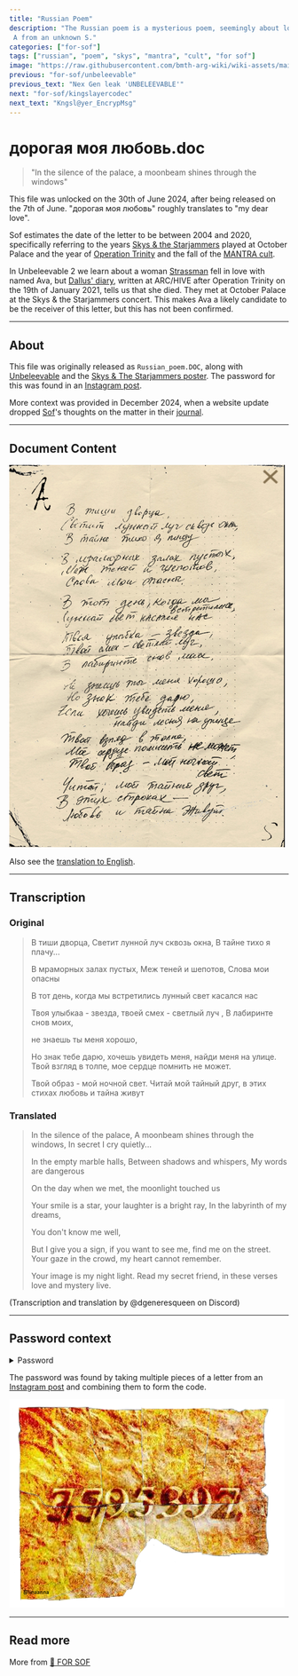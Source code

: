 ```yaml
---
title: "Russian Poem"
description: "The Russian poem is a mysterious poem, seemingly about love to an unknown 
 A from an unknown S."
categories: ["for-sof"]
tags: ["russian", "poem", "skys", "mantra", "cult", "for sof"]
image: "https://raw.githubusercontent.com/bmth-arg-wiki/wiki-assets/main/files/russian_poem/russian_poem.png"
previous: "for-sof/unbeleevable"
previous_text: "Nex Gen leak 'UNBELEEVABLE'"
next: "for-sof/kingslayercodec"
next_text: "Kngsl@yer_EncrypMsg"
---
```


# дорогая моя любовь.doc

> "In the silence of the palace, a moonbeam shines through the windows"

This file was unlocked on the 30th of June 2024, after being released 
on the 7th of June. "дорогая моя любовь" roughly translates to "my dear love".

Sof estimates the date of the letter to be between 2004 and 2020, specifically referring to the years
[Skys & the Starjammers](skystarjammers) played at October Palace and the year of [Operation Trinity](trinity_document) 
and the fall of the [MANTRA cult](../lore/mantra).

In Unbeleevable 2 we learn about a woman [Strassman](../characters/strassman) fell in love with named Ava, 
but [Dallus' diary](dallus-diary), written at ARC/HIVE after Operation Trinity on the 19th of January 2021, tells us that she died. 
They met at October Palace at the Skys & the Starjammers concert. This makes Ava a likely candidate to be 
the receiver of this letter, but this has not been confirmed.

***

## About

This file was originally released as `Russian_poem.DOC`, along with [Unbeleevable](unbeleevable) and 
the [Skys & The Starjammers poster](skystarjammers). The password
for this was found in an [Instagram post](https://www.instagram.com/p/C-DhcBaC4NP/).

More context was provided in December 2024, when a website
update dropped [Sof](../characters/sof)'s thoughts on the matter in their [journal](../lore/journal).

***

## Document Content

![The Russian Poem letter](https://raw.githubusercontent.com/bmth-arg-wiki/wiki-assets/main/files/russian_poem/russian_poem.png)

Also see the [translation to English](#translated).

***

## Transcription

### Original

> В тиши дворца, Светит лунной луч сквозь окна, В тайне тихо я плачу...
> 
> В мраморных залах пустых, Меж теней и шепотов, Слова мои опасны
>
> В тот день, когда мы встретились лунный свет касался нас
>
> Твоя улыбкаа - звезда, твоей смех - светлый луч , В лабиринте снов моих,
>
> не знаешь ты меня хорошо,
>
> Но знак тебе дарю, хочешь увидеть меня, найди меня на улице.  Твой взгляд в толпе, мое сердце помнить не может.
>
> Твой образ - мой ночной свет. Читай мой тайный друг, в этих стихах любовь и тайна живут

### Translated

> In the silence of the palace,
> A moonbeam shines through the windows,
> In secret I cry quietly...
>
> In the empty marble halls,
> Between shadows and whispers,
> My words are dangerous
>
> On the day when we met,
> the moonlight touched us
>
> Your smile is a star, your laughter is a bright ray,
> In the labyrinth of my dreams,
>
> You don't know me well,
>
> But I give you a sign, if you want to see me, find me on the street.
> Your gaze in the crowd, my heart cannot remember.
>
> Your image is my night light.
> Read my secret friend, in these verses love and mystery live.

(Transcription and translation by @dgeneresqueen on Discord)

***

## Password context

<details class="password">
  <summary>Password</summary>

7795397
</details>

The password was found by taking multiple pieces of a letter from an 
[Instagram post](https://www.instagram.com/p/C-DhcBaC4NP/) and combining them to form the code.

![Re-constructed password letter](https://raw.githubusercontent.com/bmth-arg-wiki/wiki-assets/main/files/russian_poem/clue.png)

***

## Read more

More from [📁 FOR SOF](../for-sof)
